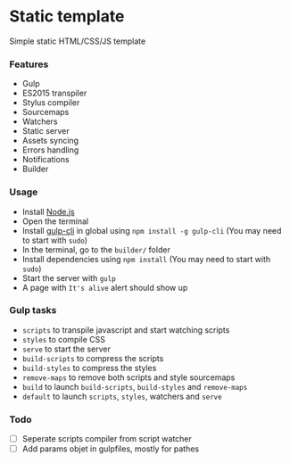 # Static template

Simple static HTML/CSS/JS template

### Features

- Gulp
- ES2015 transpiler
- Stylus compiler
- Sourcemaps
- Watchers
- Static server
- Assets syncing
- Errors handling
- Notifications
- Builder

### Usage

- Install [Node.js](https://nodejs.org/en/)
- Open the terminal
- Install [gulp-cli](https://www.npmjs.com/package/gulp-cli) in global using `npm install -g gulp-cli` (You may need to start with `sudo`)
- In the terminal, go to the `builder/` folder
- Install dependencies using `npm install` (You may need to start with `sudo`)
- Start the server with `gulp`
- A page with `It's alive` alert should show up

### Gulp tasks

- `scripts` to transpile javascript and start watching scripts
- `styles` to compile CSS
- `serve` to start the server
- `build-scripts` to compress the scripts
- `build-styles` to compress the styles
- `remove-maps` to remove both scripts and style sourcemaps
- `build` to launch `build-scripts`, `build-styles` and `remove-maps`
- `default` to launch `scripts`, `styles`, watchers and `serve`

### Todo

- [ ] Seperate scripts compiler from script watcher
- [ ] Add params objet in gulpfiles, mostly for pathes
